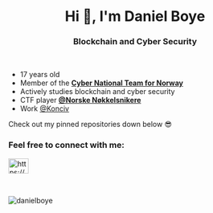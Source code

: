 <h1 align="center">Hi 👋, I'm Daniel Boye</h1>
<h3 align="center">Blockchain and Cyber Security</h3>

<br>

- 17 years old 
- Member of the [**Cyber National Team for Norway**](https://cyberlandslaget.no/)
- Actively studies blockchain and cyber security 
- CTF player [**@Norske Nøkkelsnikere**](https://nnsctf.no/)
- Work [@Konciv](https://www.konciv.com/)

Check out my pinned repositories down below 😎


<h3 align="left">Feel free to connect with me:</h3>


<p align="left">
<a href="https://www.linkedin.com/in/danielboye/" target="blank"><img align="center" src="https://raw.githubusercontent.com/rahuldkjain/github-profile-readme-generator/master/src/images/icons/Social/linked-in-alt.svg" alt="https://www.linkedin.com/in/danielboye/" height="30" width="40" /></a>
</p>

<br>

<p><img align="center" src="https://github-readme-stats.vercel.app/api/top-langs?username=danielboye&show_icons=true&theme=dark&hide_border=true&locale=en&layout=compact&exclude_repo=ctf,temperature-reader,1T,landingpage,Lego-Mindstorm-EV3,Semesteroppgave-i-valgfag-programmering&hide=php,ocaml,tcl,groovy,powershell" alt="danielboye" /></p>



